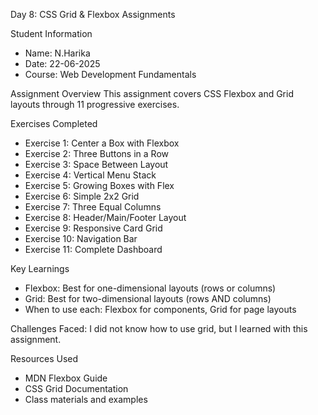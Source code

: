 Day 8: CSS Grid & Flexbox Assignments

Student Information

- Name: N.Harika
- Date: 22-06-2025
- Course: Web Development Fundamentals

Assignment Overview
This assignment covers CSS Flexbox and Grid layouts through 11 progressive exercises.

Exercises Completed

- Exercise 1: Center a Box with Flexbox
- Exercise 2: Three Buttons in a Row
- Exercise 3: Space Between Layout
- Exercise 4: Vertical Menu Stack
- Exercise 5: Growing Boxes with Flex
- Exercise 6: Simple 2x2 Grid
- Exercise 7: Three Equal Columns
- Exercise 8: Header/Main/Footer Layout
- Exercise 9: Responsive Card Grid
- Exercise 10: Navigation Bar
- Exercise 11: Complete Dashboard

Key Learnings

- Flexbox: Best for one-dimensional layouts (rows or columns)
- Grid: Best for two-dimensional layouts (rows AND columns)
- When to use each: Flexbox for components, Grid for page layouts

Challenges Faced:
I did not know how to use grid, but I learned with this assignment.

Resources Used

- MDN Flexbox Guide
- CSS Grid Documentation
- Class materials and examples
